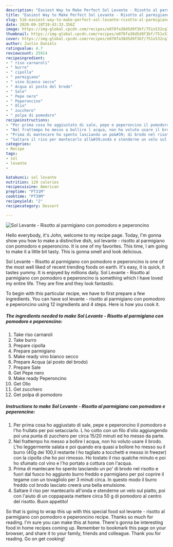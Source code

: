```yaml
---
description: "Easiest Way to Make Perfect Sol Levante - Risotto al parmigiano con pomodoro e peperoncino"
title: "Easiest Way to Make Perfect Sol Levante - Risotto al parmigiano con pomodoro e peperoncino"
slug: 516-easiest-way-to-make-perfect-sol-levante-risotto-al-parmigiano-con-pomodoro-e-peperoncino
date: 2020-09-10T19:43:33.356Z
image: https://img-global.cpcdn.com/recipes/e070fa38d5d9f3bf/751x532cq70/sol-levante-risotto-al-parmigiano-con-pomodoro-e-peperoncino-recipe-main-photo.jpg
thumbnail: https://img-global.cpcdn.com/recipes/e070fa38d5d9f3bf/751x532cq70/sol-levante-risotto-al-parmigiano-con-pomodoro-e-peperoncino-recipe-main-photo.jpg
cover: https://img-global.cpcdn.com/recipes/e070fa38d5d9f3bf/751x532cq70/sol-levante-risotto-al-parmigiano-con-pomodoro-e-peperoncino-recipe-main-photo.jpg
author: Justin Daniels
ratingvalue: 4.7
reviewcount: 25914
recipeingredient:
- " riso carnaroli"
- " burro"
- " cipolla"
- " parmigiano"
- " vino bianco secco"
- " Acqua al posto del brodo"
- " Sale"
- " Pepe nero"
- " Peperoncino"
- " Olio"
- " zucchero"
- " polpa di pomodoro"
recipeinstructions:
- "Per prima cosa ho aggiustato di sale, pepe e peperoncino il pomodoro e l&#39;ho frullato per poi setacciarlo. L ho cotto con un filo d&#39;olio aggiungendo poi una punta di zucchero per circa 15/20 minuti ed ho messo da parte."
- "Nel frattempo ho messo a bollire l acqua, non ho voluto usare il brodo. L&#39;ho leggermente salata e poi quando era quasi a bollore ho messo su il burro (40g dei 100,il restante l ho tagliato a tocchetti e messo in freezer) con la cipolla che ho poi rimosso. Ho tostato il riso qualche minuto e poi ho sfumato col vino e l&#39;ho portato a cottura con l&#39;acqua."
- "Prima di mantecare ho spento lasciando un po&#39; di brodo nel risotto e fuori dal fuoco ho aggiunto burro freddo e parmigiano per poi coprire il tegame con un tovagliolo per 3 minuti circa. In questo modo il burro freddo col brodo lasciato creerà una bella emulsione."
- "Saltare il riso per mantecarlo all&#39;onda e stenderne un velo sul piatto, poi con l&#39;aiuto di un coppapasta mettere circa 50 g di pomodoro al centro del risotto. Buon appetito!"
categories:
- Recipe
tags:
- sol
- levante
- 

katakunci: sol levante  
nutrition: 129 calories
recipecuisine: American
preptime: "PT31M"
cooktime: "PT39M"
recipeyield: "2"
recipecategory: Dessert

---
```



![Sol Levante - Risotto al parmigiano con pomodoro e peperoncino](https://img-global.cpcdn.com/recipes/e070fa38d5d9f3bf/751x532cq70/sol-levante-risotto-al-parmigiano-con-pomodoro-e-peperoncino-recipe-main-photo.jpg)

Hello everybody, it's John, welcome to my recipe page. Today, I'm gonna show you how to make a distinctive dish, sol levante - risotto al parmigiano con pomodoro e peperoncino. It is one of my favorites. This time, I am going to make it a little bit tasty. This is gonna smell and look delicious.



Sol Levante - Risotto al parmigiano con pomodoro e peperoncino is one of the most well liked of recent trending foods on earth. It's easy, it is quick, it tastes yummy. It is enjoyed by millions daily. Sol Levante - Risotto al parmigiano con pomodoro e peperoncino is something which I have loved my entire life. They are fine and they look fantastic.


To begin with this particular recipe, we have to first prepare a few ingredients. You can have sol levante - risotto al parmigiano con pomodoro e peperoncino using 12 ingredients and 4 steps. Here is how you cook it.

<!--inarticleads1-->

##### The ingredients needed to make Sol Levante - Risotto al parmigiano con pomodoro e peperoncino:

1. Take  riso carnaroli
1. Take  burro
1. Prepare  cipolla
1. Prepare  parmigiano
1. Make ready  vino bianco secco
1. Prepare  Acqua (al posto del brodo)
1. Prepare  Sale
1. Get  Pepe nero
1. Make ready  Peperoncino
1. Get  Olio
1. Get  zucchero
1. Get  polpa di pomodoro




<!--inarticleads2-->

##### Instructions to make Sol Levante - Risotto al parmigiano con pomodoro e peperoncino:

1. Per prima cosa ho aggiustato di sale, pepe e peperoncino il pomodoro e l&#39;ho frullato per poi setacciarlo. L ho cotto con un filo d&#39;olio aggiungendo poi una punta di zucchero per circa 15/20 minuti ed ho messo da parte.
1. Nel frattempo ho messo a bollire l acqua, non ho voluto usare il brodo. L&#39;ho leggermente salata e poi quando era quasi a bollore ho messo su il burro (40g dei 100,il restante l ho tagliato a tocchetti e messo in freezer) con la cipolla che ho poi rimosso. Ho tostato il riso qualche minuto e poi ho sfumato col vino e l&#39;ho portato a cottura con l&#39;acqua.
1. Prima di mantecare ho spento lasciando un po&#39; di brodo nel risotto e fuori dal fuoco ho aggiunto burro freddo e parmigiano per poi coprire il tegame con un tovagliolo per 3 minuti circa. In questo modo il burro freddo col brodo lasciato creerà una bella emulsione.
1. Saltare il riso per mantecarlo all&#39;onda e stenderne un velo sul piatto, poi con l&#39;aiuto di un coppapasta mettere circa 50 g di pomodoro al centro del risotto. Buon appetito!




So that is going to wrap this up with this special food sol levante - risotto al parmigiano con pomodoro e peperoncino recipe. Thanks so much for reading. I'm sure you can make this at home. There's gonna be interesting food in home recipes coming up. Remember to bookmark this page on your browser, and share it to your family, friends and colleague. Thank you for reading. Go on get cooking!
